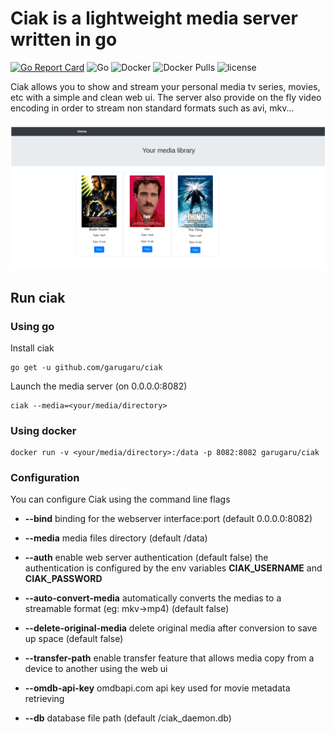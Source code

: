 # Ciak is a lightweight media server written in go

[![Go Report Card](https://goreportcard.com/badge/github.com/GaruGaru/ciak)](https://goreportcard.com/report/github.com/GaruGaru/ciak)
![Go](https://github.com/GaruGaru/ciak/workflows/Go/badge.svg)
![Docker](https://github.com/GaruGaru/ciak/workflows/Docker/badge.svg)
![Docker Pulls](https://img.shields.io/docker/pulls/garugaru/ciak)
![license](https://img.shields.io/github/license/GaruGaru/ciak.svg)


Ciak allows you to show and stream your personal media tv series, movies, etc with a simple and clean web ui.
The server also provide on the fly video encoding in order to stream non standard formats such as avi, mkv...

<img src="https://github.com/garugaru/ciak/raw/master/res/ciak-media-list.png" width="1000">


## Run ciak

### Using go

Install ciak


    go get -u github.com/garugaru/ciak


Launch the media server (on 0.0.0.0:8082)


    ciak --media=<your/media/directory>



### Using docker


    docker run -v <your/media/directory>:/data -p 8082:8082 garugaru/ciak



### Configuration

You can configure Ciak using the command line flags


* **--bind** binding for the webserver interface:port (default 0.0.0.0:8082)

* **--media** media files directory (default /data)

* **--auth** enable web server authentication (default false) the authentication is configured by the env variables **CIAK_USERNAME** and **CIAK_PASSWORD**

* **--auto-convert-media** automatically converts the medias to a streamable format (eg: mkv->mp4) (default false)

* **--delete-original-media** delete original media after conversion to save up space (default false)

* **--transfer-path** enable transfer feature that allows media copy from a device to another using the web ui 

* **--omdb-api-key** omdbapi.com api key used for movie metadata retrieving 

* **--db** database file path (default /ciak_daemon.db)